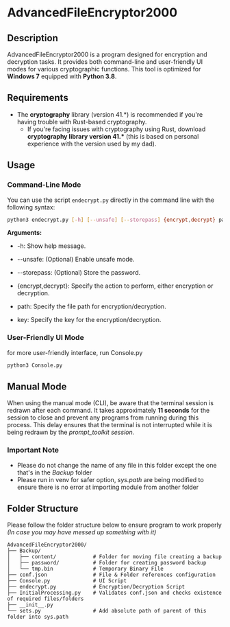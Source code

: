 # AdvancedFileEncryptor2000

## Description
AdvancedFileEncryptor2000 is a program designed for encryption and decryption tasks. It provides both command-line and user-friendly UI modes for various cryptographic functions. This tool is optimized for **Windows 7** equipped with **Python 3.8**.

## Requirements
- The **cryptography** library (version 41.*) is recommended if you're having trouble with Rust-based cryptography.
  - If you're facing issues with cryptography using Rust, download **cryptography library version 41.\*** (this is based on personal experience with the version used by my dad).

## Usage

### Command-Line Mode
You can use the script `endecrypt.py` directly in the command line with the following syntax:

```bash
python3 endecrypt.py [-h] [--unsafe] [--storepass] {encrypt,decrypt} path key
```

**Arguments:** <br>
- -h: Show help message.

- --unsafe: (Optional) Enable unsafe mode.

- --storepass: (Optional) Store the password.

- {encrypt,decrypt}: Specify the action to perform, either encryption or decryption.

- path: Specify the file path for encryption/decryption.

- key: Specify the key for the encryption/decryption.
 
### User-Friendly UI Mode
for more user-friendly interface, run Console.py
```bash
python3 Console.py
```

## Manual Mode
When using the manual mode (CLI), be aware that the terminal session is redrawn after each command. It takes approximately **11 seconds** for the session to close and prevent any programs from running during this process. This delay ensures that the terminal is not interrupted while it is being redrawn by the *prompt_toolkit session.*

### Important Note
- Please do not change the name of any file in this folder except the one that's in the *Backup* folder
- Please run in venv for safer option, *sys.path* are being modified to ensure there is no error at importing module from another folder

## Folder Structure
Please follow the folder structure below to ensure program to work properly *(In case you may have messed up something with it)*
```
AdvancedFileEncryptor2000/  
├── Backup/ 
│   ├── content/            # Folder for moving file creating a backup
│   ├── password/           # Folder for creating password backup
│   └── tmp.bin             # Temporary Binary File
├── conf.json               # File & Folder references configuration
├── Console.py              # UI Script
├── endecrypt.py            # Encryption/Decryption Script
├── InitialProcessing.py    # Validates conf.json and checks existence of required files/folders
├── __init__.py             
└── sets.py                 # Add absolute path of parent of this folder into sys.path
```